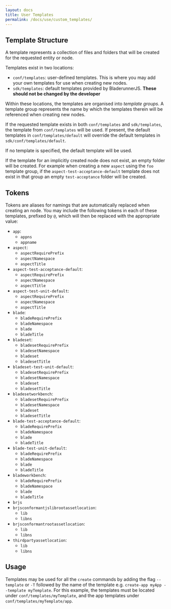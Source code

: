 ```yaml
---
layout: docs
title: User Templates
permalink: /docs/use/custom_templates/
---
```


## Template Structure

A template represents a collection of files and folders that will be created for the requested entity or node.

Templates exist in two locations:

- `conf/templates`: user-defined templates. This is where you may add your own templates for use when creating new nodes.
- `sdk/templates`: default templates provided by BladerunnerJS. **These should not be changed by the developer**

Within these locations, the templates are organised into *template groups*. A template group represents the name by which the templates therein will be referenced when creating new nodes.

If the requested template exists in both `conf/templates` and `sdk/templates`, the template from `conf/templates` will be used. If present, the default templates in `conf/templates/default` will override the default templates in `sdk/conf/templates/default`.

If no template is specified, the default template will be used.

If the template for an implicitly created node does not exist, an empty folder will be created. For example when creating a new `aspect` using the `foo` template group, if the `aspect-test-acceptance-default` template does not exist in that group an empty `test-acceptance` folder will be created.

## Tokens
Tokens are aliases for namings that are automatically replaced when creating an node. You may include the following tokens in each of these templates, prefixed by `@`, which will then be replaced with the appropriate value:

- `app`:
	- `appns`
	- `appname`
- `aspect`:
	- `aspectRequirePrefix`
	- `aspectNamespace`
	- `aspectTitle`
- `aspect-test-acceptance-default`:
	- `aspectRequirePrefix`
	- `aspectNamespace`
	- `aspectTitle`
- `aspect-test-unit-default`:
	- `aspectRequirePrefix`
	- `aspectNamespace`
	- `aspectTitle`
- `blade`:
	- `bladeRequirePrefix`
	- `bladeNamespace`
	- `blade`
	- `bladeTitle`
- `bladeset`:
	- `bladesetRequirePrefix`
	- `bladesetNamespace`
	- `bladeset`
	- `bladesetTitle`
- `bladeset-test-unit-default`:
	- `bladesetRequirePrefix`
	- `bladesetNamespace`
	- `bladeset`
	- `bladesetTitle`
- `bladesetworkbench`:
	- `bladesetRequirePrefix`
	- `bladesetNamespace`
	- `bladeset`
	- `bladesetTitle`
- `blade-test-acceptance-default`:
	- `bladeRequirePrefix`
	- `bladeNamespace`
	- `blade`
	- `bladeTitle`
- `blade-test-unit-default`:
	- `bladeRequirePrefix`
	- `bladeNamespace`
	- `blade`
	- `bladeTitle`
- `bladeworkbench`:
	- `bladeRequirePrefix`
	- `bladeNamespace`
	- `blade`
	- `bladeTitle`
- `brjs`
- `brjsconformantjslibrootassetlocation`:
	- `lib`
	- `libns`
- `brjsconformantrootassetlocation`:
	- `lib`
	- `libns`
- `thirdpartyassetlocation`:
	- `lib`
	- `libns`

## Usage

Templates may be used for all the `create` commands by adding the flag `--template` or `-T` followed by the name of the template e.g. `create-app myApp --template myTemplate`. For this example, the templates must be located under `conf/templates/myTemplate`, and the app templates under `conf/templates/myTemplate/app`.
